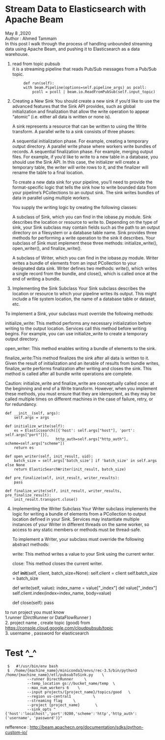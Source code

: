 # Stream Data to Elasticsearch with Apache Beam
May 8 ,2020    
Author : Ahmed Tammam     
In this post I walk through the process of handling unbounded streaming data using Apache Beam, and pushing it to Elasticsearch  as a data warehouse.

1. read from topic pubsub     
  it is a streaming pipeline that reads Pub/Sub messages from a Pub/Sub topic.
  
            def run(self):
            with beam.Pipeline(options=self.pipeline_args) as pcoll:
                pcoll = pcoll | beam.io.ReadFromPubSub(self.input_topic)

2. Creating a New Sink
     You should create a new sink if you’d like to use the advanced features that the Sink API provides, such as global            initialization and finalization that allow the write operation to appear “atomic” (i.e. either all data is written or        none is).

    A sink represents a resource that can be written to using the Write transform. A parallel write to a sink consists of         three phases:

    A sequential initialization phase. For example, creating a temporary output directory.
    A parallel write phase where workers write bundles of records.
    A sequential finalization phase. For example, merging output files.
    For example, if you’d like to write to a new table in a database, you should use the Sink API. In this case, the             initializer will create a temporary table, the writer will write rows to it, and the finalizer will rename the table to a     final location.

    To create a new data sink for your pipeline, you’ll need to provide the format-specific logic that tells the sink how to     write bounded data from your pipeline’s PCollections to an output sink. The sink writes bundles of data in parallel           using multiple workers.

    You supply the writing logic by creating the following classes:

    A subclass of Sink, which you can find in the iobase.py module. Sink describes the location or resource to write to.        Depending on the type of sink, your Sink subclass may contain fields such as the path to an output directory on a            filesystem or a database table name. Sink provides three methods for performing a write operation to the sink it              describes. Your subclass of Sink must implement these three methods: initialize_write(), open_writer(), and                  finalize_write().

   A subclass of Writer, which you can find in the iobase.py module. Writer writes a bundle of elements from an input            PCollection to your designated data sink. Writer defines two methods: write(), which writes a single record from the          bundle, and close(), which is called once at the end of writing a bundle.

3. Implementing the Sink Subclass
  Your Sink subclass describes the location or resource to which your pipeline writes its output. This might include a file     system location, the name of a database table or dataset, etc.

  To implement a Sink, your subclass must override the following methods:

  initialize_write: This method performs any necessary initialization before writing to the output location. Services call     this method before writing begins. For example, you can use initialize_write to create a temporary output directory.

  open_writer: This method enables writing a bundle of elements to the sink.

  finalize_write:This method finalizes the sink after all data is written to it. Given the result of initialization and an     iterable of results from bundle writes, finalize_write performs finalization after writing and closes the sink. This         method is called after all bundle write operations are complete.

  Caution: initialize_write and finalize_write are conceptually called once: at the beginning and end of a Write transform.     However, when you implement these methods, you must ensure that they are idempotent, as they may be called multiple times     on different machines in the case of failure, retry, or for redundancy.

    def __init__(self, args):
        self.args = args

    def initialize_write(self):
        es = Elasticsearch([{'host': self.args["host"], 'port': self.args["port"]}],
                           http_auth=self.args["http_auth"], scheme=self.args["scheme"])
        return es

    def open_writer(self, init_result, uid):
        batch_size = self.args['batch_size'] if 'batch_size' in self.args else None
        return ElasticSearchWriter(init_result, batch_size)

    def pre_finalize(self, init_result, writer_results):
        pass

    def finalize_write(self, init_result, writer_results, pre_finalize_result):
        init_result.transport.close()

4. Implementing the Writer Subclass
    Your Writer subclass implements the logic for writing a bundle of elements from a PCollection to output location defined     in your Sink. Services may instantiate multiple instances of your Writer in different threads on the same worker, so         access to any static members or methods must be thread-safe.

    To implement a Writer, your subclass must override the following abstract methods:

    write: This method writes a value to your Sink using the current writer.
    
    close: This method closes the current writer.

     def __init__(self, client, batch_size=None):
          self.client = client
          self.batch_size = batch_size

      def write(self, value):
          index_name = value["_index"]
          del value["_index"]
          self.client.index(index=index_name, body=value)

      def close(self):
          pass

to run project you must know                   
   1.runner (DirctRunner or DataFlowRunner )   
   2. project name , create topic (good) from https://console.cloud.google.com/cloudpubsub/topic    
   3. username , password for elasticsearch
   
# Test ^_^  
     $   #!/usr/bin/env bash     
     $  /home/{machine_name}/miniconda3/envs/rec-3.5/bin/python3  /home/{machine_name}/etl/pubsubToSink.py    \
              --runner DirectRunner     \
              --temp_location gs://bucket_name/temp  \
              --max_num_workers 6    \
              --input projects/{project_name}/topics/good   \
              --region us-central1          \
              --streaming flag     \
              --project {project_name}       \
              --sink_opts "{'host':'localhost','port':9200,'scheme':'http','http_auth':('username', 'password')}"
  
refference : http://beam.apachecn.org/documentation/sdks/python-custom-io/
